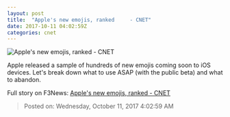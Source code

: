 ```yaml
---
layout: post
title:  "Apple's new emojis, ranked     - CNET"
date: 2017-10-11 04:02:59Z
categories: cnet
---
```


![Apple's new emojis, ranked     - CNET](https://cnet1.cbsistatic.com/img/c1K5nrJvgvlp0xPIIvSB2mo0MNo=/670x503/2017/10/09/72079a2c-c6b4-466e-b612-ef094aab125a/vampiresized.png)

Apple released a sample of hundreds of new emojis coming soon to iOS devices. Let's break down what to use ASAP (with the public beta) and what to abandon.


Full story on F3News: [Apple's new emojis, ranked     - CNET](http://www.f3nws.com/n/yhV2yH)

> Posted on: Wednesday, October 11, 2017 4:02:59 AM
